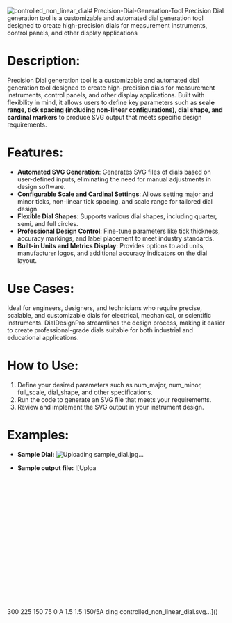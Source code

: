 ![controlled_non_linear_dial](https://github.com/user-attachments/assets/7d140ff0-1a08-4170-9a20-c9213a5d406a)# Precision-Dial-Generation-Tool
Precision Dial generation tool is a customizable and automated dial generation tool designed to create high-precision dials for measurement instruments, control panels, and other display applications

# Description:
Precision Dial generation tool is a customizable and automated dial generation tool designed to create high-precision dials for measurement instruments, control panels, and other display applications. Built with flexibility in mind, it allows users to define key parameters such as **scale range, tick spacing (including non-linear configurations), dial shape, and cardinal markers** to produce SVG output that meets specific design requirements.

# Features:

* **Automated SVG Generation**: Generates SVG files of dials based on user-defined inputs, eliminating the need for manual adjustments in design software.
* **Configurable Scale and Cardinal Settings**: Allows setting major and minor ticks, non-linear tick spacing, and scale range for tailored dial design.
* **Flexible Dial Shapes**: Supports various dial shapes, including quarter, semi, and full circles.
* **Professional Design Control**: Fine-tune parameters like tick thickness, accuracy markings, and label placement to meet industry standards.
* **Built-in Units and Metrics Display**: Provides options to add units, manufacturer logos, and additional accuracy indicators on the dial layout.

# Use Cases:
Ideal for engineers, designers, and technicians who require precise, scalable, and customizable dials for electrical, mechanical, or scientific instruments. DialDesignPro streamlines the design process, making it easier to create professional-grade dials suitable for both industrial and educational applications.

# How to Use:
1. Define your desired parameters such as num_major, num_minor, full_scale, dial_shape, and other specifications.
2. Run the code to generate an SVG file that meets your requirements.
3. Review and implement the SVG output in your instrument design.

# Examples:
* **Sample Dial:**
![Uploading sample_dial.jpg…]()

* **Sample output file:**
![Uploa<svg xmlns="http://www.w3.org/2000/svg" width="300" height="300" viewBox="0 0 300 300">
<line x1="240.00" y1="60.00" x2="240.00" y2="75.00" stroke="black" stroke-width="1.5"/>
<line x1="240.00" y1="75.00" x2="240.00" y2="90.00" stroke="black" stroke-width="3.0"/>
<text x="240.00" y="114.00" font-size="24.0" text-anchor="middle" alignment-baseline="middle">300</text>
<line x1="172.83" y1="71.62" x2="177.87" y2="85.75" stroke="black" stroke-width="1.5"/>
<line x1="177.87" y1="85.75" x2="182.90" y2="99.88" stroke="black" stroke-width="3.0"/>
<text x="190.96" y="122.48" font-size="24.0" text-anchor="middle" alignment-baseline="middle">225</text>
<line x1="106.10" y1="111.43" x2="116.15" y2="122.58" stroke="black" stroke-width="1.5"/>
<line x1="116.15" y1="122.58" x2="126.19" y2="133.72" stroke="black" stroke-width="3.0"/>
<text x="142.26" y="151.55" font-size="24.0" text-anchor="middle" alignment-baseline="middle">150</text>
<line x1="57.85" y1="177.42" x2="71.51" y2="183.61" stroke="black" stroke-width="1.5"/>
<line x1="71.51" y1="183.61" x2="85.17" y2="189.80" stroke="black" stroke-width="3.0"/>
<text x="107.03" y="199.71" font-size="24.0" text-anchor="middle" alignment-baseline="middle">75</text>
<line x1="40.00" y1="260.00" x2="55.00" y2="260.00" stroke="black" stroke-width="1.5"/>
<line x1="55.00" y1="260.00" x2="70.00" y2="260.00" stroke="black" stroke-width="3.0"/>
<text x="94.00" y="260.00" font-size="24.0" text-anchor="middle" alignment-baseline="middle">0</text>
<line x1="228.59" y1="60.33" x2="229.16" y2="70.31" stroke="black" stroke-width="1.5"/>
<line x1="217.21" y1="61.30" x2="219.49" y2="81.17" stroke="black" stroke-width="1.5"/>
<line x1="205.91" y1="62.93" x2="207.62" y2="72.78" stroke="black" stroke-width="1.5"/>
<line x1="194.73" y1="65.19" x2="199.25" y2="84.67" stroke="black" stroke-width="1.5"/>
<line x1="183.68" y1="68.09" x2="186.50" y2="77.69" stroke="black" stroke-width="1.5"/>
<line x1="160.70" y1="76.39" x2="164.67" y2="85.57" stroke="black" stroke-width="1.5"/>
<line x1="148.91" y1="81.95" x2="158.02" y2="99.75" stroke="black" stroke-width="1.5"/>
<line x1="137.51" y1="88.25" x2="142.64" y2="96.84" stroke="black" stroke-width="1.5"/>
<line x1="126.55" y1="95.29" x2="137.89" y2="111.76" stroke="black" stroke-width="1.5"/>
<line x1="116.06" y1="103.03" x2="122.26" y2="110.88" stroke="black" stroke-width="1.5"/>
<line x1="96.23" y1="120.96" x2="103.42" y2="127.91" stroke="black" stroke-width="1.5"/>
<line x1="87.04" y1="131.14" x2="102.34" y2="144.03" stroke="black" stroke-width="1.5"/>
<line x1="78.57" y1="141.93" x2="86.64" y2="147.84" stroke="black" stroke-width="1.5"/>
<line x1="70.85" y1="153.28" x2="87.77" y2="163.95" stroke="black" stroke-width="1.5"/>
<line x1="63.94" y1="165.12" x2="72.74" y2="169.87" stroke="black" stroke-width="1.5"/>
<line x1="52.45" y1="190.54" x2="61.83" y2="194.01" stroke="black" stroke-width="1.5"/>
<line x1="48.00" y1="204.01" x2="67.20" y2="209.60" stroke="black" stroke-width="1.5"/>
<line x1="44.51" y1="217.76" x2="54.29" y2="219.87" stroke="black" stroke-width="1.5"/>
<line x1="42.01" y1="231.72" x2="61.81" y2="234.55" stroke="black" stroke-width="1.5"/>
<line x1="40.50" y1="245.82" x2="50.48" y2="246.53" stroke="black" stroke-width="1.5"/>
<text x="75.0" y="75.0" font-size="30.0">A</text>
<text x="60" y="300" font-size="15.0">1.5</text>
<text x="100" y="300" font-size="15.0">1.5</text>
<text x="140" y="300" font-size="15.0">150/5A</text>
</svg>ding controlled_non_linear_dial.svg…]()



